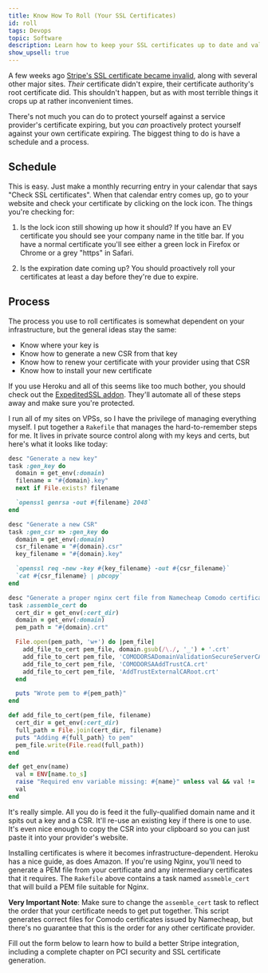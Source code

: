 ```yaml
---
title: Know How To Roll (Your SSL Certificates)
id: roll
tags: Devops
topic: Software
description: Learn how to keep your SSL certificates up to date and valid.
show_upsell: true
---
```


A few weeks ago [Stripe's SSL certificate became invalid](https://twitter.com/stripestatus/status/493137783595073537), along with several other major sites. *Their* certificate didn't expire, their certificate authority's root certificate did. This shouldn't happen, but as with most terrible things it crops up at rather inconvenient times.

There's not much you can do to protect yourself against a service provider's certificate expiring, but you *can* proactively protect yourself against your own certificate expiring. The biggest thing to do is have a schedule and a process.

## Schedule

This is easy. Just make a monthly recurring entry in your calendar that says "Check SSL certificates". When that calendar entry comes up, go to your website and check your certificate by clicking on the lock icon. The things you're checking for:

1. Is the lock icon still showing up how it should? If you have an EV certificate you should see your company name in the title bar. If you have a normal certificate you'll see either a green lock in Firefox or Chrome or a grey "https" in Safari.

2. Is the expiration date coming up? You should proactively roll your certificates at least a day before they're due to expire.

## Process

The process you use to roll certificates is somewhat dependent on your infrastructure, but the general ideas stay the same:

* Know where your key is
* Know how to generate a new CSR from that key
* Know how to renew your certificate with your provider using that CSR
* Know how to install your new certificate

If you use Heroku and all of this seems like too much bother, you should check out the [ExpeditedSSL addon](https://www.expeditedssl.com). They'll automate all of these steps away and make sure you're protected.

I run all of my sites on VPSs, so I have the privilege of managing everything myself. I put together a `Rakefile` that manages the hard-to-remember steps for me. It lives in private source control along with my keys and certs, but here's what it looks like today:

```ruby
desc "Generate a new key"
task :gen_key do
  domain = get_env(:domain)
  filename = "#{domain}.key"
  next if File.exists? filename

  `openssl genrsa -out #{filename} 2048`
end

desc "Generate a new CSR"
task :gen_csr => :gen_key do
  domain = get_env(:domain)
  csr_filename = "#{domain}.csr"
  key_filename = "#{domain}.key"

  `openssl req -new -key #{key_filename} -out #{csr_filename}`
  `cat #{csr_filename} | pbcopy`
end

desc "Generate a proper nginx cert file from Namecheap Comodo certificate download"
task :assemble_cert do
  cert_dir = get_env(:cert_dir)
  domain = get_env(:domain)
  pem_path = "#{domain}.crt"

  File.open(pem_path, 'w+') do |pem_file|
    add_file_to_cert pem_file, domain.gsub(/\./, '_') + '.crt'
    add_file_to_cert pem_file, 'COMODORSADomainValidationSecureServerCA.crt'
    add_file_to_cert pem_file, 'COMODORSAAddTrustCA.crt'
    add_file_to_cert pem_file, 'AddTrustExternalCARoot.crt'
  end

  puts "Wrote pem to #{pem_path}"
end

def add_file_to_cert(pem_file, filename)
  cert_dir = get_env(:cert_dir)
  full_path = File.join(cert_dir, filename)
  puts "Adding #{full_path} to pem"
  pem_file.write(File.read(full_path))
end

def get_env(name)
  val = ENV[name.to_s]
  raise "Required env variable missing: #{name}" unless val && val != ''
  val
end
```

It's really simple. All you do is feed it the fully-qualified domain name and it spits out a key and a CSR. It'll re-use an existing key if there is one to use. It's even nice enough to copy the CSR into your clipboard so you can just paste it into your provider's website.

Installing certificates is where it becomes infrastructure-dependent. Heroku has a nice guide, as does Amazon. If you're using Nginx, you'll need to generate a PEM file from your certificate and any intermediary certificates that it requires. The `Rakefile` above contains a task named `assmeble_cert` that will build a PEM file suitable for Nginx.

**Very Important Note**: Make sure to change the `assemble_cert` task to reflect the order that your certificate needs to get put together. This script generates correct files for Comodo certificates issued by Namecheap, but there's no guarantee that this is the order for any other certificate provider.

Fill out the form below to learn how to build a better Stripe integration, including a complete chapter on PCI security and SSL certificate generation.

